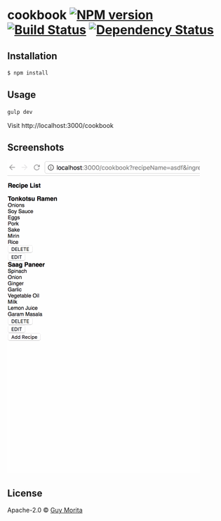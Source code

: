 # cookbook [![NPM version][npm-image]][npm-url] [![Build Status][travis-image]][travis-url] [![Dependency Status][daviddm-image]][daviddm-url]
>

## Installation

```sh
$ npm install
```

## Usage

```bash
gulp dev
```

Visit http://localhost:3000/cookbook

## Screenshots

![dry-run](dry-run-2.gif)

## License

Apache-2.0 © [Guy Morita]()


[npm-image]: https://badge.fury.io/js/cookbook.svg
[npm-url]: https://npmjs.org/package/cookbook
[travis-image]: https://travis-ci.org/guymorita/cookbook.svg?branch=master
[travis-url]: https://travis-ci.org/guymorita/cookbook
[daviddm-image]: https://david-dm.org/guymorita/cookbook.svg?theme=shields.io
[daviddm-url]: https://david-dm.org/guymorita/cookbook
